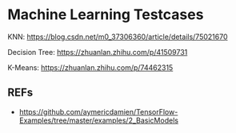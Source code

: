 # Machine Learning Testcases

KNN: <https://blog.csdn.net/m0_37306360/article/details/75021670>

Decision Tree: <https://zhuanlan.zhihu.com/p/41509731>

K-Means: <https://zhuanlan.zhihu.com/p/74462315>

## REFs

- <https://github.com/aymericdamien/TensorFlow-Examples/tree/master/examples/2_BasicModels>
